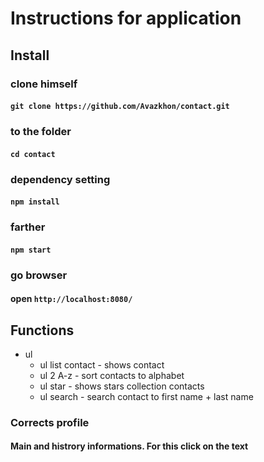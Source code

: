 
# Instructions for application

## Install
### clone himself
#### `git clone https://github.com/Avazkhon/contact.git`

### to the folder 
#### `cd contact`

### dependency setting
#### `npm install`

### farther
#### `npm start`

### go browser
#### open `http://localhost:8080/`

## Functions
+ ul 
  + ul list contact - shows contact
  + ul 2 A-z - sort contacts to alphabet
  + ul star - shows stars collection contacts
  + ul search - search contact to first name + last name
  
### Corrects profile
#### Main and histrory informations. For this click on the text
